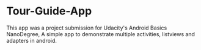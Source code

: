 # Tour-Guide-App
This app was a project submission for Udacity's Android Basics NanoDegree, A simple app to demonstrate multiple activities, listviews and adapters in android.
